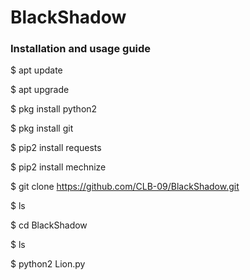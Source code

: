 # BlackShadow

### Installation and usage guide

$ apt update

$ apt upgrade

$ pkg install python2

$ pkg install git

$ pip2 install requests

$ pip2 install mechnize

$ git clone https://github.com/CLB-09/BlackShadow.git

$ ls

$ cd BlackShadow

$ ls

$ python2 Lion.py
